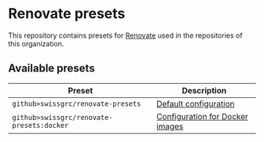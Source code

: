 # Renovate presets

This repository contains presets for [Renovate] used in the repositories of this organization.

## Available presets

| Preset                                    | Description                                    |
|-------------------------------------------|------------------------------------------------|
| `github>swissgrc/renovate-presets`        | [Default configuration](default.json)          |
| `github>swissgrc/renovate-presets:docker` | [Configuration for Docker images](docker.json) |

[Renovate]: https://renovatebot.com/
